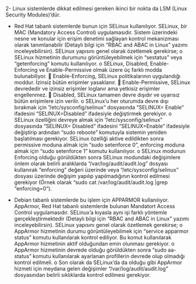 2-	Linux sistemlerde dikkat edilmesi gereken ikinci bir nokta da LSM (Linux Security Modules)’dür. 
-	Red Hat tabanlı sistemlerde bunun için SELinux kullanılıyor. SELinux, bir MAC (Mandatory Access Control) uygulamasıdır. Sistem üzerindeki nesne ve konular için erişim denetimi sağlayan kontrol mekanizması olarak tanımlanabilir (Detaylı bilgi için “RBAC and ABAC in Linux” yazımı inceleyebilirsin). SELinux yapısını genel olarak özetlemek gerekirse;
o	SELinux hizmetinin durumunu görüntüleyebilmek için “sestatus” veya “getenforcing” komutu kullanılıyor. 
o	SELinux, Disabled, Enable-Enforcing ve Enable-Permissive olmak üzere üç farklı modda bulunabiliyor. 
	Enable-Enforcing, SELinux politikalarının uygulandığı moddur. İzinsiz bütün erişimler yasaklanır.
	Enable-Permissive, SELinux devrededir ve izinsiz erişimler loglanır ama yetkisiz erişimler engellenmez. 
	Disabled, SELinux tamamen devre dışıdır ve uyarısız bütün erişimlere izin verilir.
o	SELinux’u her oturumda devre dışı bırakmak için ”/etc/sysconfig/selinux” dosyasında “SELINUX= Enable” ifadesini “SELINUX=Disabled” ifadesiyle değiştirmek gerekiyor. 
o	SELinux özelliğini devreye almak için ”/etc/sysconfig/selinux” dosyasında “SELINUX= Disabled” ifadesini “SELINUX=Enable” ifadesiyle değiştirip ardından “sudo reboote” komutuyla sistemin yeniden başlatılması gerekiyor. SELinux özelliği aktive edildikten sonra permissive moduna almak için “sudo setenforce 0”, enforcing moduna almak için “sudo setenforce 1” komutu kullanılıyor. 
o	SELinux modunun Enforcing olduğu görüldükten sonra SELinux modundaki değişimlere önlem olarak belirli aralıklarda “/var/log/audit/audit.log” dosyası kullanırak “enforcing” değeri üzerinde veya “/etc/sysconfig/selinux” dosyası üzerinde değişim yapılıp yapılmadığının kontrol edilmesi gerekiyor (Örnek olarak “sudo cat /var/log/audit/audit.log |grep “enforcing=0”).
 

-	Debian tabanlı sistemlerde bu işlem için APPARMOR kullanılıyor. AppArmor, Red Hat tabanlı sistemlerde bulunan Mandatort Access Control uygulamasıdır. SELinux’a kıyasla aynı işi farklı yöntemle gerçekleştirmektedir (Detaylı bilgi için “RBAC and ABAC in Linux” yazımı inceleyebilirsin). SELinux yapısını genel olarak özetlemek gerekirse;
o	AppArmor hizmetinin durumu görüntüleyebilmek için “service apparmor status” komutu kullanılarak kontrol ediliyor. Bu komut kullanılarak AppArmor hizmetinin aktif olduğundan emin olunması gerekiyor.
o	AppArmor hizmetinin devrede olduğu görüldükten sonra “sudo aa-status” komutu kullanılarak ayarlanan profillerin devrede olup olmadığı kontrol edilmeli. 
o	Son olarak da SELinux’da da olduğu gibi AppArmor hizmeti için meydana gelen değişimler “/var/log/audit/audit.log” dosyasından belirli sıklıklarda kontrol edilmesi gerekiyor.
